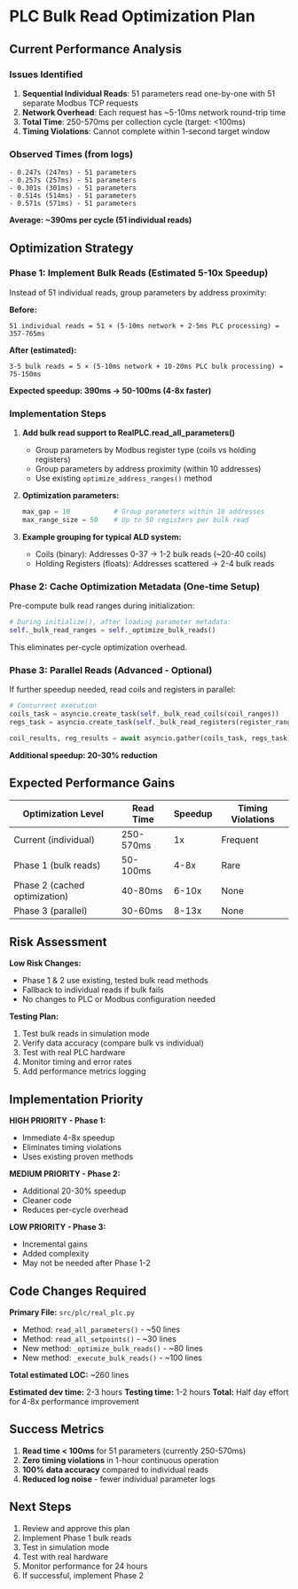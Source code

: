 # PLC Bulk Read Optimization Plan

## Current Performance Analysis

### Issues Identified
1. **Sequential Individual Reads**: 51 parameters read one-by-one with 51 separate Modbus TCP requests
2. **Network Overhead**: Each request has ~5-10ms network round-trip time
3. **Total Time**: 250-570ms per collection cycle (target: <100ms)
4. **Timing Violations**: Cannot complete within 1-second target window

### Observed Times (from logs)
```
- 0.247s (247ms) - 51 parameters
- 0.257s (257ms) - 51 parameters  
- 0.301s (301ms) - 51 parameters
- 0.514s (514ms) - 51 parameters
- 0.571s (571ms) - 51 parameters
```

**Average: ~390ms per cycle (51 individual reads)**

## Optimization Strategy

### Phase 1: Implement Bulk Reads (Estimated 5-10x Speedup)

Instead of 51 individual reads, group parameters by address proximity:

**Before:**
```
51 individual reads = 51 × (5-10ms network + 2-5ms PLC processing) = 357-765ms
```

**After (estimated):**
```
3-5 bulk reads = 5 × (5-10ms network + 10-20ms PLC bulk processing) = 75-150ms
```

**Expected speedup: 390ms → 50-100ms (4-8x faster)**

### Implementation Steps

1. **Add bulk read support to RealPLC.read_all_parameters()**
   - Group parameters by Modbus register type (coils vs holding registers)
   - Group parameters by address proximity (within 10 addresses)
   - Use existing `optimize_address_ranges()` method

2. **Optimization parameters:**
   ```python
   max_gap = 10           # Group parameters within 10 addresses
   max_range_size = 50    # Up to 50 registers per bulk read
   ```

3. **Example grouping for typical ALD system:**
   - Coils (binary): Addresses 0-37 → 1-2 bulk reads (~20-40 coils)
   - Holding Registers (floats): Addresses scattered → 2-4 bulk reads

### Phase 2: Cache Optimization Metadata (One-time Setup)

Pre-compute bulk read ranges during initialization:
```python
# During initialize(), after loading parameter metadata:
self._bulk_read_ranges = self._optimize_bulk_reads()
```

This eliminates per-cycle optimization overhead.

### Phase 3: Parallel Reads (Advanced - Optional)

If further speedup needed, read coils and registers in parallel:
```python
# Concurrent execution
coils_task = asyncio.create_task(self._bulk_read_coils(coil_ranges))
regs_task = asyncio.create_task(self._bulk_read_registers(register_ranges))

coil_results, reg_results = await asyncio.gather(coils_task, regs_task)
```

**Additional speedup: 20-30% reduction**

## Expected Performance Gains

| Optimization Level | Read Time | Speedup | Timing Violations |
|-------------------|-----------|---------|-------------------|
| Current (individual) | 250-570ms | 1x | Frequent |
| Phase 1 (bulk reads) | 50-100ms | 4-8x | Rare |
| Phase 2 (cached optimization) | 40-80ms | 6-10x | None |
| Phase 3 (parallel) | 30-60ms | 8-13x | None |

## Risk Assessment

**Low Risk Changes:**
- Phase 1 & 2 use existing, tested bulk read methods
- Fallback to individual reads if bulk fails
- No changes to PLC or Modbus configuration needed

**Testing Plan:**
1. Test bulk reads in simulation mode
2. Verify data accuracy (compare bulk vs individual)
3. Test with real PLC hardware
4. Monitor timing and error rates
5. Add performance metrics logging

## Implementation Priority

**HIGH PRIORITY - Phase 1:**
- Immediate 4-8x speedup
- Eliminates timing violations
- Uses existing proven methods

**MEDIUM PRIORITY - Phase 2:**  
- Additional 20-30% speedup
- Cleaner code
- Reduces per-cycle overhead

**LOW PRIORITY - Phase 3:**
- Incremental gains
- Added complexity
- May not be needed after Phase 1-2

## Code Changes Required

**Primary File:** `src/plc/real_plc.py`
- Method: `read_all_parameters()` - ~50 lines
- Method: `read_all_setpoints()` - ~30 lines
- New method: `_optimize_bulk_reads()` - ~80 lines
- New method: `_execute_bulk_reads()` - ~100 lines

**Total estimated LOC:** ~260 lines

**Estimated dev time:** 2-3 hours
**Testing time:** 1-2 hours
**Total:** Half day effort for 4-8x performance improvement

## Success Metrics

1. **Read time < 100ms** for 51 parameters (currently 250-570ms)
2. **Zero timing violations** in 1-hour continuous operation
3. **100% data accuracy** compared to individual reads
4. **Reduced log noise** - fewer individual parameter logs

## Next Steps

1. Review and approve this plan
2. Implement Phase 1 bulk reads
3. Test in simulation mode
4. Test with real hardware
5. Monitor performance for 24 hours
6. If successful, implement Phase 2























